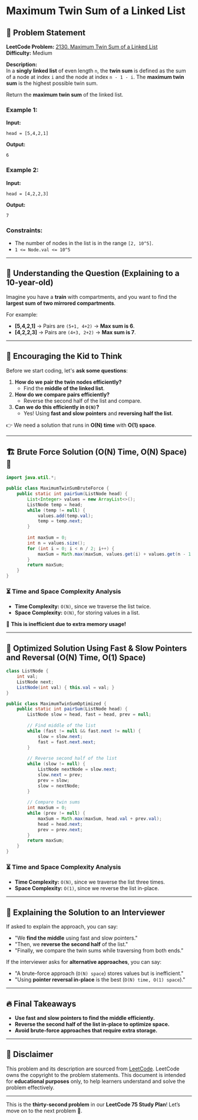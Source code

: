 # Maximum Twin Sum of a Linked List

## 📌 Problem Statement

**LeetCode Problem:** [2130. Maximum Twin Sum of a Linked List](https://leetcode.com/problems/maximum-twin-sum-of-a-linked-list/)  
**Difficulty:** Medium  

**Description:**  
In a **singly linked list** of even length `n`, the **twin sum** is defined as the sum of a node at index `i` and the node at index `n - 1 - i`. The **maximum twin sum** is the highest possible twin sum.

Return the **maximum twin sum** of the linked list.

### **Example 1:**
**Input:**  
```
head = [5,4,2,1]
```
**Output:**  
```
6
```

### **Example 2:**
**Input:**  
```
head = [4,2,2,3]
```
**Output:**  
```
7
```

### **Constraints:**
- The number of nodes in the list is in the range `[2, 10^5]`.
- `1 <= Node.val <= 10^5`

---

## 📌 Understanding the Question (Explaining to a 10-year-old)

Imagine you have a **train** with compartments, and you want to find the **largest sum of two mirrored compartments**.

For example:
- **[5,4,2,1]** → Pairs are `(5+1, 4+2)` → **Max sum is 6**.
- **[4,2,2,3]** → Pairs are `(4+3, 2+2)` → **Max sum is 7**.

---

## 🧠 Encouraging the Kid to Think

Before we start coding, let's **ask some questions**:
1. **How do we pair the twin nodes efficiently?**
   - Find the **middle of the linked list**.
2. **How do we compare pairs efficiently?**
   - Reverse the second half of the list and compare.
3. **Can we do this efficiently in `O(N)`?**
   - Yes! Using **fast and slow pointers** and **reversing half the list**.

👉 We need a solution that runs in **O(N) time** with **O(1) space**.

---

## 🏗️ Brute Force Solution (O(N) Time, O(N) Space) 🚨

```java
import java.util.*;

public class MaximumTwinSumBruteForce {
    public static int pairSum(ListNode head) {
        List<Integer> values = new ArrayList<>();
        ListNode temp = head;
        while (temp != null) {
            values.add(temp.val);
            temp = temp.next;
        }
        
        int maxSum = 0;
        int n = values.size();
        for (int i = 0; i < n / 2; i++) {
            maxSum = Math.max(maxSum, values.get(i) + values.get(n - 1 - i));
        }
        return maxSum;
    }
}
```

### ⏳ Time and Space Complexity Analysis
- **Time Complexity:** `O(N)`, since we traverse the list twice.
- **Space Complexity:** `O(N)`, for storing values in a list.

🚨 **This is inefficient due to extra memory usage!**

---

## 🚀 Optimized Solution Using Fast & Slow Pointers and Reversal (O(N) Time, O(1) Space)

```java
class ListNode {
    int val;
    ListNode next;
    ListNode(int val) { this.val = val; }
}

public class MaximumTwinSumOptimized {
    public static int pairSum(ListNode head) {
        ListNode slow = head, fast = head, prev = null;
        
        // Find middle of the list
        while (fast != null && fast.next != null) {
            slow = slow.next;
            fast = fast.next.next;
        }
        
        // Reverse second half of the list
        while (slow != null) {
            ListNode nextNode = slow.next;
            slow.next = prev;
            prev = slow;
            slow = nextNode;
        }
        
        // Compare twin sums
        int maxSum = 0;
        while (prev != null) {
            maxSum = Math.max(maxSum, head.val + prev.val);
            head = head.next;
            prev = prev.next;
        }
        return maxSum;
    }
}
```

### ⏳ Time and Space Complexity Analysis
- **Time Complexity:** `O(N)`, since we traverse the list three times.
- **Space Complexity:** `O(1)`, since we reverse the list in-place.

---

## 📢 Explaining the Solution to an Interviewer
If asked to explain the approach, you can say:
- "We **find the middle** using fast and slow pointers."
- "Then, we **reverse the second half** of the list."
- "Finally, we compare the twin sums while traversing from both ends."

If the interviewer asks for **alternative approaches**, you can say:
- "A brute-force approach (`O(N) space`) stores values but is inefficient."
- "Using **pointer reversal in-place** is the best (`O(N) time, O(1) space`)."

---

## 🔥 Final Takeaways
- **Use fast and slow pointers to find the middle efficiently.**
- **Reverse the second half of the list in-place to optimize space.**
- **Avoid brute-force approaches that require extra storage.**

---

## 📜 Disclaimer
This problem and its description are sourced from [LeetCode](https://leetcode.com/problems/maximum-twin-sum-of-a-linked-list/). LeetCode owns the copyright to the problem statements. This document is intended for **educational purposes** only, to help learners understand and solve the problem effectively.

---

This is the **thirty-second problem** in our **LeetCode 75 Study Plan**! Let’s move on to the next problem 🚀.